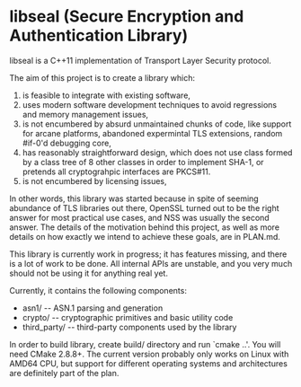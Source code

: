 libseal (Secure Encryption and Authentication Library)
======================================================

libseal is a C++11 implementation of Transport Layer Security protocol.

The aim of this project is to create a library which:
1.  is feasible to integrate with existing software,
2.  uses modern software development techniques to avoid regressions and memory
    management issues,
3.  is not encumbered by absurd unmaintained chunks of code, like support for
    arcane platforms, abandoned expermintal TLS extensions, random #if-0'd
    debugging core,
4.  has reasonably straightforward design, which does not use class formed by a
    class tree of 8 other classes in order to implement SHA-1, or pretends all
    cryptograhpic interfaces are PKCS#11.
5.  is not encumbered by licensing issues,

In other words, this library was started because in spite of seeming abundance
of TLS libraries out there, OpenSSL turned out to be the right answer for most
practical use cases, and NSS was usually the second answer.  The details of the
motivation behind this project, as well as more details on how exactly we
intend to achieve these goals, are in PLAN.md.

This library is currently work in progress;  it has features missing, and there
is a lot of work to be done.  All internal APIs are unstable, and you very much
should not be using it for anything real yet.

Currently, it contains the following components:
* asn1/ -- ASN.1 parsing and generation
* crypto/ -- cryptographic primitives and basic utility code
* third\_party/ -- third-party components used by the library

In order to build library, create build/ directory and run `cmake ..'.  You
will need CMake 2.8.8+.  The current version probably only works on Linux with
AMD64 CPU, but support for different operating systems and architectures are
definitely part of the plan.
